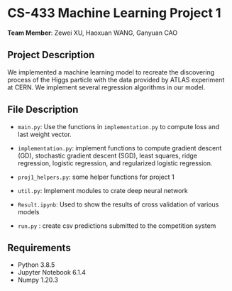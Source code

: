 # CS-433 Machine Learning Project 1

__Team Member__: Zewei XU, Haoxuan WANG, Ganyuan CAO


## Project Description
We implemented a machine learning model to recreate the discovering process of the Higgs particle with the data provided by ATLAS experiment at CERN. We implement several regression algorithms in our model. 

## File Description
* `main.py`: Use the functions in `implementation.py` to compute loss and last weight vector.

* `implementation.py`: implement functions to compute gradient descent (GD), stochastic gradient descent (SGD), least squares, ridge regression, logistic regression, and regularized logistic regression. 

* `proj1_helpers.py`: some helper functions for project 1

* `util.py`: Implement modules to crate deep neural network

* `Result.ipynb`: Used to show the results of cross validation of various models

* `run.py` :  create csv predictions submitted to the competition system

## Requirements
* Python 3.8.5 
* Jupyter Notebook 6.1.4
* Numpy 1.20.3
